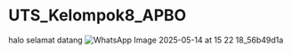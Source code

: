 # UTS_Kelompok8_APBO
halo selamat datang
![WhatsApp Image 2025-05-14 at 15 22 18_56b49d1a](https://github.com/user-attachments/assets/e9122aad-2ab5-4822-88fc-4e83d1453086)

